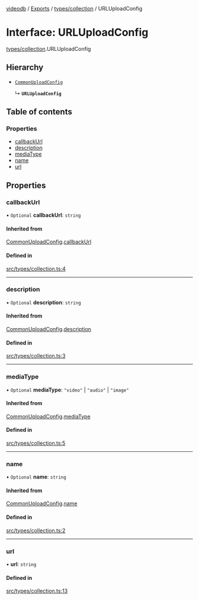 [videodb](../README.md) / [Exports](../modules.md) / [types/collection](../modules/types_collection.md) / URLUploadConfig

# Interface: URLUploadConfig

[types/collection](../modules/types_collection.md).URLUploadConfig

## Hierarchy

- [`CommonUploadConfig`](types_collection.CommonUploadConfig.md)

  ↳ **`URLUploadConfig`**

## Table of contents

### Properties

- [callbackUrl](types_collection.URLUploadConfig.md#callbackurl)
- [description](types_collection.URLUploadConfig.md#description)
- [mediaType](types_collection.URLUploadConfig.md#mediatype)
- [name](types_collection.URLUploadConfig.md#name)
- [url](types_collection.URLUploadConfig.md#url)

## Properties

### callbackUrl

• `Optional` **callbackUrl**: `string`

#### Inherited from

[CommonUploadConfig](types_collection.CommonUploadConfig.md).[callbackUrl](types_collection.CommonUploadConfig.md#callbackurl)

#### Defined in

[src/types/collection.ts:4](https://github.com/video-db/videodb-node/blob/4dc9a20/src/types/collection.ts#L4)

___

### description

• `Optional` **description**: `string`

#### Inherited from

[CommonUploadConfig](types_collection.CommonUploadConfig.md).[description](types_collection.CommonUploadConfig.md#description)

#### Defined in

[src/types/collection.ts:3](https://github.com/video-db/videodb-node/blob/4dc9a20/src/types/collection.ts#L3)

___

### mediaType

• `Optional` **mediaType**: ``"video"`` \| ``"audio"`` \| ``"image"``

#### Inherited from

[CommonUploadConfig](types_collection.CommonUploadConfig.md).[mediaType](types_collection.CommonUploadConfig.md#mediatype)

#### Defined in

[src/types/collection.ts:5](https://github.com/video-db/videodb-node/blob/4dc9a20/src/types/collection.ts#L5)

___

### name

• `Optional` **name**: `string`

#### Inherited from

[CommonUploadConfig](types_collection.CommonUploadConfig.md).[name](types_collection.CommonUploadConfig.md#name)

#### Defined in

[src/types/collection.ts:2](https://github.com/video-db/videodb-node/blob/4dc9a20/src/types/collection.ts#L2)

___

### url

• **url**: `string`

#### Defined in

[src/types/collection.ts:13](https://github.com/video-db/videodb-node/blob/4dc9a20/src/types/collection.ts#L13)
